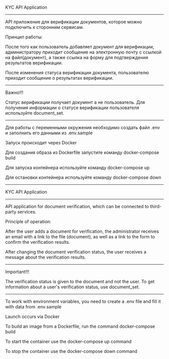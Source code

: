 KYC API Application
____________

API приложение для верификации документов, которое можно подключить к сторонним сервисам.

Принцип работы:

После того как пользователь добавляет документ для верификации, администратору приходит сообщение на электронную почту с
ссылкой на файл(документ), а также ссылка на форму для подтверждения результатов верификации.

После изменения статуса верификации документа, пользователю приходит сообщение о результатах верификации.

_____________
Важно!!!

Статус верификации получает документ а не пользователь. Для получения информации о статусе верификации пользователя используйте document_set.
_____________
Для работы с переменными окружения необходимо создать файл .env и заполнить его данными из .env.sample

Запуск происходит через Docker

Для создания образа из Dockerfile запустите команду docker-compose build

Для запуска контейнера используйте команду docker-compose up

Для остановки контейнера используйте команду docker-compose down


_______
KYC API Application
_______

API application for document verification, which can be connected to third-party services.

Principle of operation:

After the user adds a document for verification, the administrator receives an email with
a link to the file (document), as well as a link to the form to confirm the verification results.

After changing the document verification status, the user receives a message about the verification results.

_____________
Important!!!

The verification status is given to the document and not the user. To get information about a user's verification status, use document_set.
_____________
To work with environment variables, you need to create a .env file and fill it with data from .env.sample

Launch occurs via Docker

To build an image from a Dockerfile, run the command docker-compose build

To start the container use the docker-compose up command

To stop the container use the docker-compose down command